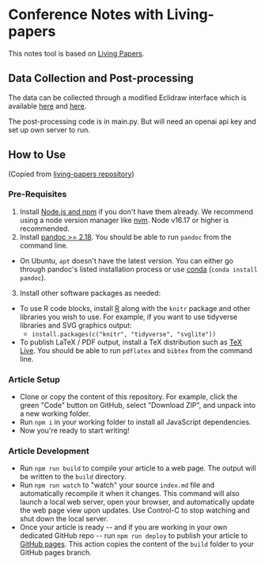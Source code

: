 # Conference Notes with Living-papers

This notes tool is based on [Living Papers](https://github.com/uwdata/living-papers/).

## Data Collection and Post-processing

The data can be collected through a modified Eclidraw interface which is available [here](https://github.com/hconhisway/vitraNote) and [here](https://github.com/hconhisway/vitraNote-room). 

The post-processing code is in main.py. But will need an openai api key and set up own server to run.

## How to Use

(Copied from [living-papers repository](https://github.com/uwdata/living-papers))

### Pre-Requisites

1. Install [Node.js and npm](https://docs.npmjs.com/downloading-and-installing-node-js-and-npm) if you don't have them already. We recommend using a node version manager like [nvm](https://github.com/nvm-sh/nvm). Node v16.17 or higher is recommended.
2. Install [pandoc >= 2.18](https://pandoc.org/installing.html). You should be able to run `pandoc` from the command line.
  - On Ubuntu, `apt` doesn't have the latest version. You can either go through pandoc's listed installation process or use [conda](https://docs.conda.io/en/latest/miniconda.html) (`conda install pandoc`).
3. Install other software packages as needed:
  - To use R code blocks, install [R](https://cloud.r-project.org/) along with the `knitr` package and other libraries you wish to use. For example,
  if you want to use tidyverse libraries and SVG graphics output:
    - `install.packages(c("knitr", "tidyverse", "svglite"))`
  - To publish LaTeX / PDF output,  install a TeX distribution such as [TeX Live](https://www.tug.org/texlive/). You should be able to run `pdflatex` and `bibtex` from the command line.

### Article Setup

- Clone or copy the content of this repository. For example, click the green "Code" button on GitHub, select "Download ZIP", and unpack into a new working folder.
- Run `npm i` in your working folder to install all JavaScript dependencies.
- Now you're ready to start writing!

### Article Development

- Run `npm run build` to compile your article to a web page. The output will be written to the `build` directory.
- Run `npm run watch` to "watch" your source `index.md` file and automatically recompile it when it changes. This command will also launch a local web server, open your browser, and automatically update the web page view upon updates. Use Control-C to stop watching and shut down the local server.
- Once your article is ready -- and if you are working in your own dedicated GitHub repo -- run `npm run deploy` to publish your article to [GitHub pages](https://pages.github.com/). This action copies the content of the `build` folder to your GitHub pages branch.
